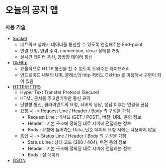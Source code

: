 # 오늘의 공지 앱

### 사용 기술
- [Socket](https://developer.android.com/reference/java/net/Socket)
    - 네트워크 상에서 데이터를 통신할 수 있도록 연결해주는 End-point
    - 연결 요청, 연결 수락, connection, close 상태를 거침
    - 실시간 데이터 통신, 양방향 데이터 통신
- [OkHttp](https://square.github.io/okhttp/)
    - 효율적으로 HTTP 통신을 할 수 있도록 도와주는 라이브러리
    - 안드로이드 내부의 URL 클래스의 http 처리도 OkHttp 를 이용해서 구현이 되어 있음
- [HTTP/HTTPS](https://developer.android.com/training/articles/security-ssl)
    - Hyper Text Transfer Protocol (Secure)
    - HTML 문서를 주고받기위한 통신 규약 
    - 단방향 통신, 클라이언트의 요청, 서버의 응답, 응답 이후는 연결을 끊음
    - 요청 시 -> Request Line / Header / Body 의 구성을 가짐
        - Request Line : 메서드 (GET / POST), 버전, URL, 등의 정보
        - Header : 기본 구조에 정의된 대로 서버에 전달하는 정보
        - Body : 요청에 들어가는 Data, 단순 데이터 요청 시에는 사용하지 않음
    - 응답 시 -> Status Line / Header / Body 의 구성을 가짐
        - Status Line : 상태 코드 (200 / 404), 버전 등의 정보
        - Header : 기본 구조에 정의된 대로 서버에 전달하는 정보
        - Body : 실 데이터
- [GSON](https://developer.android.com/training/volley/request-custom)